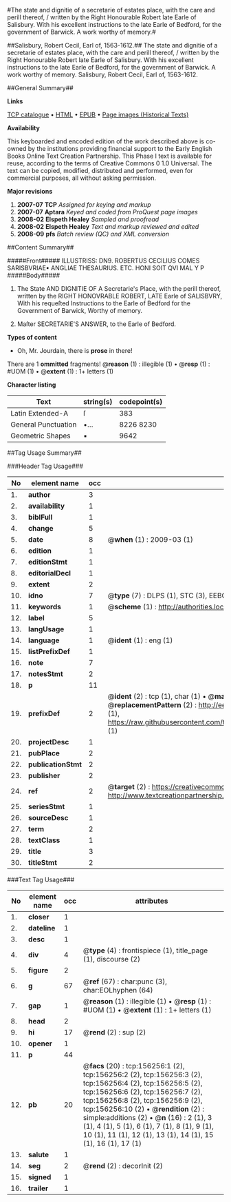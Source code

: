 #The state and dignitie of a secretarie of estates place, with the care and perill thereof, / written by the Right Honourable Robert late Earle of Salisbury. With his excellent instructions to the late Earle of Bedford, for the government of Barwick. A work worthy of memory.#

##Salisbury, Robert Cecil, Earl of, 1563-1612.##
The state and dignitie of a secretarie of estates place, with the care and perill thereof, / written by the Right Honourable Robert late Earle of Salisbury. With his excellent instructions to the late Earle of Bedford, for the government of Barwick. A work worthy of memory.
Salisbury, Robert Cecil, Earl of, 1563-1612.

##General Summary##

**Links**

[TCP catalogue](http://www.ota.ox.ac.uk/tcp/)  • 
[HTML](http://tei.it.ox.ac.uk/tcp/Texts-HTML/free/A93/A93287.html)  • 
[EPUB](http://tei.it.ox.ac.uk/tcp/Texts-EPUB/free/A93/A93287.epub) • 
[Page images (Historical Texts)](https://data.historicaltexts.jisc.ac.uk/view?pubId=eebo-99871902e&pageId=eebo-99871902e-156256-1)

**Availability**

This keyboarded and encoded edition of the
	       work described above is co-owned by the institutions
	       providing financial support to the Early English Books
	       Online Text Creation Partnership. This Phase I text is
	       available for reuse, according to the terms of Creative
	       Commons 0 1.0 Universal. The text can be copied,
	       modified, distributed and performed, even for
	       commercial purposes, all without asking permission.

**Major revisions**

1. __2007-07__ __TCP__ *Assigned for keying and markup*
1. __2007-07__ __Aptara__ *Keyed and coded from ProQuest page images*
1. __2008-02__ __Elspeth Healey__ *Sampled and proofread*
1. __2008-02__ __Elspeth Healey__ *Text and markup reviewed and edited*
1. __2008-09__ __pfs__ *Batch review (QC) and XML conversion*

##Content Summary##

#####Front#####
ILLUSTRISS: DN9. ROBERTUS CECILIUS COMES SARISBVRIAE▪ ANGLIAE THESAURIUS. ETC. HONI SOIT QVI MAL Y P
#####Body#####

1. The State
AND DIGNITIE OF A
Secretarie's Place, with the perill
thereof,
written by the
RIGHT HONOVRABLE
ROBERT, LATE
Earle of SALISBVRY,
With his requeſted Instructions to the Earle
of Bedford for the Government of
Barwick,
Worthy of memory.

1. Maſter
SECRETARIE'S ANSWER,
to the Earle of Bedford.

**Types of content**

  * Oh, Mr. Jourdain, there is **prose** in there!

There are 1 **ommitted** fragments! 
 @__reason__ (1) : illegible (1)  •  @__resp__ (1) : #UOM (1)  •  @__extent__ (1) : 1+ letters (1)

**Character listing**


|Text|string(s)|codepoint(s)|
|---|---|---|
|Latin Extended-A|ſ|383|
|General Punctuation|•…|8226 8230|
|Geometric Shapes|▪|9642|

##Tag Usage Summary##

###Header Tag Usage###

|No|element name|occ|attributes|
|---|---|---|---|
|1.|__author__|3||
|2.|__availability__|1||
|3.|__biblFull__|1||
|4.|__change__|5||
|5.|__date__|8| @__when__ (1) : 2009-03 (1)|
|6.|__edition__|1||
|7.|__editionStmt__|1||
|8.|__editorialDecl__|1||
|9.|__extent__|2||
|10.|__idno__|7| @__type__ (7) : DLPS (1), STC (3), EEBO-CITATION (1), PROQUEST (1), VID (1)|
|11.|__keywords__|1| @__scheme__ (1) : http://authorities.loc.gov/ (1)|
|12.|__label__|5||
|13.|__langUsage__|1||
|14.|__language__|1| @__ident__ (1) : eng (1)|
|15.|__listPrefixDef__|1||
|16.|__note__|7||
|17.|__notesStmt__|2||
|18.|__p__|11||
|19.|__prefixDef__|2| @__ident__ (2) : tcp (1), char (1)  •  @__matchPattern__ (2) : ([0-9\-]+):([0-9IVX]+) (1), (.+) (1)  •  @__replacementPattern__ (2) : http://eebo.chadwyck.com/downloadtiff?vid=$1&page=$2 (1), https://raw.githubusercontent.com/textcreationpartnership/Texts/master/tcpchars.xml#$1 (1)|
|20.|__projectDesc__|1||
|21.|__pubPlace__|2||
|22.|__publicationStmt__|2||
|23.|__publisher__|2||
|24.|__ref__|2| @__target__ (2) : https://creativecommons.org/publicdomain/zero/1.0/ (1), http://www.textcreationpartnership.org/docs/. (1)|
|25.|__seriesStmt__|1||
|26.|__sourceDesc__|1||
|27.|__term__|2||
|28.|__textClass__|1||
|29.|__title__|3||
|30.|__titleStmt__|2||


###Text Tag Usage###

|No|element name|occ|attributes|
|---|---|---|---|
|1.|__closer__|1||
|2.|__dateline__|1||
|3.|__desc__|1||
|4.|__div__|4| @__type__ (4) : frontispiece (1), title_page (1), discourse (2)|
|5.|__figure__|2||
|6.|__g__|67| @__ref__ (67) : char:punc (3), char:EOLhyphen (64)|
|7.|__gap__|1| @__reason__ (1) : illegible (1)  •  @__resp__ (1) : #UOM (1)  •  @__extent__ (1) : 1+ letters (1)|
|8.|__head__|2||
|9.|__hi__|17| @__rend__ (2) : sup (2)|
|10.|__opener__|1||
|11.|__p__|44||
|12.|__pb__|20| @__facs__ (20) : tcp:156256:1 (2), tcp:156256:2 (2), tcp:156256:3 (2), tcp:156256:4 (2), tcp:156256:5 (2), tcp:156256:6 (2), tcp:156256:7 (2), tcp:156256:8 (2), tcp:156256:9 (2), tcp:156256:10 (2)  •  @__rendition__ (2) : simple:additions (2)  •  @__n__ (16) : 2 (1), 3 (1), 4 (1), 5 (1), 6 (1), 7 (1), 8 (1), 9 (1), 10 (1), 11 (1), 12 (1), 13 (1), 14 (1), 15 (1), 16 (1), 17 (1)|
|13.|__salute__|1||
|14.|__seg__|2| @__rend__ (2) : decorInit (2)|
|15.|__signed__|1||
|16.|__trailer__|1||
